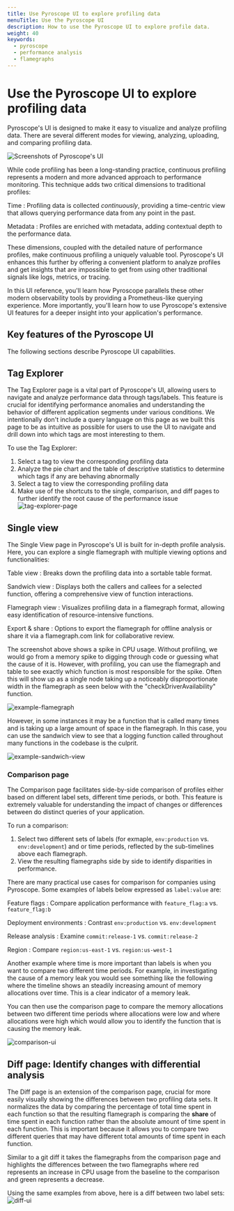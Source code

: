 ```yaml
---
title: Use Pyroscope UI to explore profiling data
menuTitle: Use the Pyroscope UI
description: How to use the Pyroscope UI to explore profile data.
weight: 40
keywords:
  - pyroscope
  - performance analysis
  - flamegraphs
---
```


# Use the Pyroscope UI to explore profiling data

Pyroscope's UI is designed to make it easy to visualize and analyze profiling data.
There are several different modes for viewing, analyzing, uploading, and comparing profiling data.

![Screenshots of Pyroscope's UI](https://grafana.com/static/img/pyroscope/pyroscope-ui-diff-2023-11-30.png)

While code profiling has been a long-standing practice, continuous profiling represents a modern and more advanced approach to performance monitoring. This technique adds two critical dimensions to traditional profiles:

Time
: Profiling data is collected _continuously_, providing a time-centric view that allows querying performance data from any point in the past.

Metadata
: Profiles are enriched with metadata, adding contextual depth to the performance data.

These dimensions, coupled with the detailed nature of performance profiles, make continuous profiling a uniquely valuable tool.
Pyroscope's UI enhances this further by offering a convenient platform to analyze profiles and get insights that are impossible to get from using other traditional signals like logs, metrics, or tracing.

In this UI reference, you'll learn how Pyroscope parallels these other modern observability tools by providing a Prometheus-like querying experience. More importantly, you'll learn how to use Pyroscope's extensive UI features for a deeper insight into your application's performance.

## Key features of the Pyroscope UI

The following sections describe Pyroscope UI capabilities.

<!-- Add a screenshot with numbered parts for each of the sections described below. -->

## Tag Explorer

The Tag Explorer page is a vital part of Pyroscope's UI, allowing users to navigate and analyze performance data through tags/labels. This feature is crucial for identifying performance anomalies and understanding the behavior of different application segments under various conditions. We intentionally don't include a query language on this page as we built this page to be as intuitive as possible for users to use the UI to navigate and drill down into which tags are most interesting to them.

To use the Tag Explorer:

1. Select a tag to view the corresponding profiling data
2. Analyze the pie chart and the table of descriptive statistics to determine which tags if any are behaving abnormally
3. Select a tag to view the corresponding profiling data
4. Make use of the shortcuts to the single, comparison, and diff pages to further identify the root cause of the performance issue
![tag-explorer-page](https://grafana.com/static/img/pyroscope/pyroscope-tag-explorer-cpu-2023-11-30.png)

## Single view

The Single View page in Pyroscope's UI is built for in-depth profile analysis. Here, you can explore a single flamegraph with multiple viewing options and functionalities:

Table view
: Breaks down the profiling data into a sortable table format.

Sandwich view
: Displays both the callers and callees for a selected function, offering a comprehensive view of function interactions.

Flamegraph view
: Visualizes profiling data in a flamegraph format, allowing easy identification of resource-intensive functions.

Export & share
: Options to export the flamegraph for offline analysis or share it via a flamegraph.com link for collaborative review.

<!-- Visual Placeholder:** *Screenshots demonstrating each view option in the Single View page.* -->

The screenshot above shows a spike in CPU usage.
Without profiling, we would go from a memory spike to digging through code or guessing what the cause of it is. However, with profiling, you can use the flamegraph and table to see exactly which function is most responsible for the spike. Often this will show up as a single node taking up a noticeably disproportionate width in the flamegraph as seen below with the "checkDriverAvailability" function.

![example-flamegraph](https://grafana.com/static/img/pyroscope/pyroscope-ui-single-2023-11-30.png)

However, in some instances it may be a function that is called many times and is taking up a large amount of space in the flamegraph.
In this case, you can use the sandwich view to see that a logging function called throughout many functions in the codebase is the culprit.

![example-sandwich-view](https://grafana.com/static/img/pyroscope/sandwich-view-2023-11-30.png)

### Comparison page

The Comparison page facilitates side-by-side comparison of profiles either based on different label sets, different time periods, or both. This feature is extremely valuable for understanding the impact of changes or differences between do distinct queries of your application.

To run a comparison:

1. Select two different sets of labels (for exmaple, `env:production` vs. `env:development`) and or time periods, reflected by the sub-timelines above each flamegraph.
2. View the resulting flamegraphs side by side to identify disparities in performance.

There are many practical use cases for comparison for companies using Pyroscope.
Some examples of labels below expressed as `label:value` are:

Feature flags
: Compare application performance with `feature_flag:a` vs. `feature_flag:b`

Deployment environments
: Contrast `env:production` vs. `env:development`

Release analysis
: Examine `commit:release-1` vs. `commit:release-2`

Region
: Compare `region:us-east-1` vs. `region:us-west-1`

Another example where time is more important than labels is when you want to compare two different time periods. For example, in investigating the cause of a memory leak you would see something like the following where the timeline shows an steadily increasing amount of memory allocations over time. This is a clear indicator of a memory leak.

You can then use the comparison page to compare the memory allocations between two different time periods where allocations were low and where allocations were high which would allow you to identify the function that is causing the memory leak.

![comparison-ui](https://grafana.com/static/img/pyroscope/pyroscope-ui-comparison-2023-11-30.png)

## Diff page: Identify changes with differential analysis

The Diff page is an extension of the comparison page, crucial for more easily visually showing the differences between two profiling data sets.
It normalizes the data by comparing the percentage of total time spent in each function so that the resulting flamegraph is comparing the __share__ of time spent in each function rather than the absolute amount of time spent in each function.
This is important because it allows you to compare two different queries that may have different total amounts of time spent in each function.

Similar to a git diff it takes the flamegraphs from the comparison page and highlights the differences between the two flamegraphs where red represents an increase in CPU usage from the baseline to the comparison and green represents a decrease.

Using the same examples from above, here is a diff between two label sets:
![diff-ui](https://grafana.com/static/img/pyroscope/pyroscope-ui-diff-2023-11-30.png)

<!-- and a diff between two time periods during a introduction of a memory leak:
![memory leak](https://grafana.com/static/img/pyroscope/pyroscope-memory-leak-2023-11-30.png) -->
